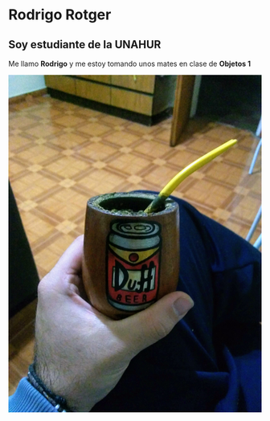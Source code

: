 # Rodrigo Rotger
## Soy estudiante de la UNAHUR
Me llamo **Rodrigo** y me estoy tomando unos mates en clase de **Objetos 1**

![foto](Mate.jpg)
